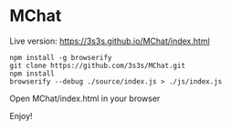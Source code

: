 # MChat

Live version: https://3s3s.github.io/MChat/index.html

```
npm install -g browserify
git clone https://github.com/3s3s/MChat.git
npm install
browserify --debug ./source/index.js > ./js/index.js
```

Open MChat/index.html in your browser

Enjoy!